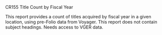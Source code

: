 CR155
Title Count by Fiscal Year

This report provides a count of titles acquired by fiscal year in a given location, using pre-Folio data from Voyager. This report does not contain subject headings. Needs access to VGER data.
